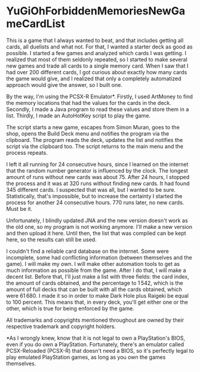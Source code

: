 # YuGiOhForbiddenMemoriesNewGameCardList

This is a game that I always wanted to beat, and that includes getting all cards, all duelists and what not. For that, I wanted a starter deck as good as possible. I started a few games and analyzed which cards I was getting. I realized that most of them seldonly repeated, so I started to make several new games and trade all cards to a single memory card. When I saw that I had over 200 different cards, I got curious about exactly how many cards the game would give, and I realized that only a completely automatized approach would give the answer, so I built one.

By the way, I'm using the PCSX-R Emulator*. Firstly, I used ArtMoney to find the memory locations that had the values for the cards in the deck. Secondly, I made a Java program to read these values and store them in a list. Thirdly, I made an AutoHotKey script to play the game.

The script starts a new game, escapes from Simon Muran, goes to the shop, opens the Build Deck menu and notifies the program via the clipboard. The program reads the deck, updates the list and notifies the script via the clipboard too. The script returns to the main menu and the process repeats.

I left it all running for 24 consecutive hours, since I learned on the internet that the random number generator is influenced by the clock. The longest amount of runs without new cards was about 75. After 24 hours, I stopped the process and it was at 320 runs without finding new cards. It had found 345 different cards. I suspected that was all, but I wanted to be sure. Statistically, that's impossible, but to increase the certainty I started the process for another 24 consecutive hours. 770 runs later, no new cards. Must be it.

Unfortunately, I blindly updated JNA and the new version doesn't work as the old one, so my program is not working anymore. I'll make a new version and then upload it here. Until then, the list that was compiled can be kept here, so the results can still be used.

I couldn't find a reliable card database on the internet. Some were incomplete, some had conflicting information (between themselves and the game). I will make my own. I will make other automation tools to get as much information as possible from the game. After I do that, I will make a decent list. Before that, I'll just make a list with three fields: the card index, the amount of cards obtained, and the percentage to 1 542, which is the amount of full decks that can be built with all the cards obtained, which were 61 680. I made it so in order to make Dark Hole plus Raigeki be equal to 100 percent. This means that, in every deck, you'll get either one or the other, which is true for being enforced by the game.

All trademarks and copyrights mentioned throughout are owned by their respective trademark and copyright holders.

\*As I wrongly knew, know that it is not legal to own a PlayStation's BIOS, even if you do own a PlayStation. Fortunately, there's an emulator called PCSX-Reloaded (PCSX-R) that doesn't need a BIOS, so it's perfectly legal to play emulated PlayStation games, as long as you own the games themselves.
